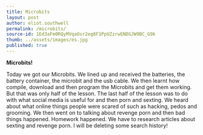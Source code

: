 ```yaml
---
title: Microbits
layout: post
author: eliot.southwell
permalink: /microbits/
source-id: 1Ed3aFm0RQyMVqaOsr2eg8F1PpUZzrwENDGJW9BC_G9k
thumb: ../assets/images/es.jpg
published: true
---
```

**Microbits!**

Today we got our Microbits. We lined up and received the batteries, the battery container, the microbit and the usb cable. We then learnt how compile, download and then program the Microbits and get them working. But that was only half of the lesson. The last half of the lesson was to do with what social media is useful for and then porn and sexting. We heard about what online things people were scared of such as hacking, pedos and grooming. We then went on to talking about revenge porn and then bad things happened. Homework happened. We have to research articles about sexting and revenge porn. I will be deleting some search history!

